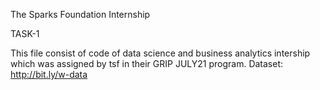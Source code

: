 The Sparks Foundation Internship

TASK-1

This file consist of code of data science and business analytics intership  which was assigned by tsf in their GRIP JULY21 program.
Dataset: http://bit.ly/w-data
